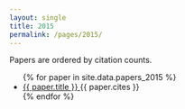 ```yaml
---
layout: single
title: 2015
permalink: /pages/2015/
---
```


<span>Papers are ordered by citation counts.</span>

<ul>
    {% for paper in site.data.papers_2015 %}
      <li>
        <a href="{{ paper.url }}">
            {{ paper.title }}
        </a> {{ paper.cites }}
      </li>
    {% endfor %}
</ul>
